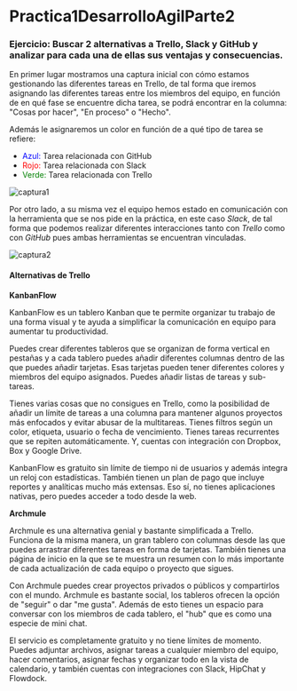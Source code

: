 
# Practica1DesarrolloAgilParte2

### Ejercicio: Buscar 2 alternativas a Trello, Slack y GitHub y analizar para cada una de ellas sus ventajas y consecuencias.

En primer lugar mostramos una captura inicial con cómo estamos gestionando las diferentes tareas en Trello, de tal forma que iremos asignando las diferentes tareas entre los miembros del equipo, en función de en qué fase se encuentre dicha tarea, se podrá encontrar en la columna: "Cosas por hacer", "En proceso" o "Hecho". 

Además le asignaremos un color en función de a qué tipo de tarea se refiere:
- <span style="color:blue">Azul:</span> Tarea relacionada con GitHub
- <span style="color:red">Rojo:</span> Tarea relacionada con Slack
- <span style="color:Green">Verde:</span> Tarea relacionada con Trello


![captura1](https://github.com/macc0033/Practica1DesarrolloAgilParte2/blob/Prueba/Imágenes/Trello1.PNG "Captura1")

Por otro lado, a su misma vez el equipo hemos estado en comunicación con la herramienta que se nos pide en la práctica, en este caso *Slack*, de tal forma que podemos realizar diferentes interacciones tanto con *Trello* como con *GitHub* pues ambas herramientas se encuentran vinculadas.

![captura2](https://github.com/macc0033/Practica1DesarrolloAgilParte2/blob/Prueba/Imágenes/Slack1.PNG "Captura2")


#### Alternativas de Trello

**KanbanFlow**

KanbanFlow es un tablero Kanban que te permite organizar tu trabajo de una forma visual y te ayuda a simplificar la comunicación en equipo para aumentar tu productividad.

Puedes crear diferentes tableros que se organizan de forma vertical en pestañas y a cada tablero puedes añadir diferentes columnas dentro de las que puedes añadir tarjetas. Esas tarjetas pueden tener diferentes colores y miembros del equipo asignados. Puedes añadir listas de tareas y sub-tareas.

Tienes varias cosas que no consigues en Trello, como la posibilidad de añadir un límite de tareas a una columna para mantener algunos proyectos más enfocados y evitar abusar de la multitareas. Tienes filtros según un color, etiqueta, usuario o fecha de vencimiento. Tienes tareas recurrentes que se repiten automáticamente. Y, cuentas con integración con Dropbox, Box y Google Drive.

KanbanFlow es gratuito sin límite de tiempo ni de usuarios y además integra un reloj con estadísticas. También tienen un plan de pago que incluye reportes y analíticas mucho más extensas. Eso sí, no tienes aplicaciones nativas, pero puedes acceder a todo desde la web.

**Archmule**

Archmule es una alternativa genial y bastante simplificada a Trello. Funciona de la misma manera, un gran tablero con columnas desde las que puedes arrastrar diferentes tareas en forma de tarjetas. También tienes una página de inicio en la que se te muestra un resumen con lo más importante de cada actualización de cada equipo o proyecto que sigues.

Con Archmule puedes crear proyectos privados o públicos y compartirlos con el mundo. Archmule es bastante social, los tableros ofrecen la opción de "seguir" o dar "me gusta". Además de esto tienes un espacio para conversar con los miembros de cada tablero, el "hub" que es como una especie de mini chat.

El servicio es completamente gratuito y no tiene límites de momento. Puedes adjuntar archivos, asignar tareas a cualquier miembro del equipo, hacer comentarios, asignar fechas y organizar todo en la vista de calendario, y también cuentas con integraciones con Slack, HipChat y Flowdock.
